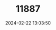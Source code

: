 ---
title: "11887"
category: "Leuciscus leuciscus"
draft: false
date: 2024-02-22 13:03:50
languages:
  Latvian: ["Baltais sapals"]
  Romanian: ["Clean mic"]
  Welsh: ["Darsen"]
  Norwegian: ["Gullbust"]
  German: ["Hasel"]
  Slovak: ["Jalec maloústy"]
  Polish: ["Jelec pospolity"]
  Czech: ["Jelec proudník"]
  Croatian: ["Klenić"]
  Slovenian: ["Klenič"]
  Hungarian: ["Nyúldomolykó"]
  Lithuanian: ["Paprastasis strepetys"]
  Finnish: ["Seipi"]
  Dutch; Flemish: ["Serpeling"]
  Swedish: ["Stäm"]
  Danish: ["Strømskalle"]
  Estonian: ["Teib"]
  French: ["Vandoise commune"]
  Russian: ["Елец"]
  Serbian: ["Кленић"]
  Belarusian: ["Ялец"]
  Ukrainian: ["Ялець звичайний"]
  English: ["Common Dace"]
---